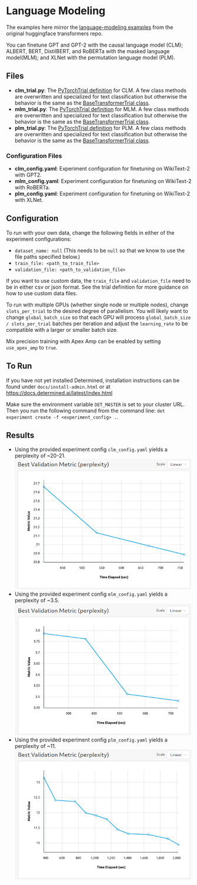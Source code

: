 # Language Modeling
The examples here mirror the [language-modeling examples](https://github.com/huggingface/transformers/tree/master/examples/pytorch/language-modeling) from the original huggingface transformers repo.

You can finetune GPT and GPT-2 with the causal language model (CLM); ALBERT, BERT, DistilBERT, and RoBERTa with the masked language model(MLM); and XLNet with the permutation language model (PLM).

## Files
* **clm_trial.py**: The [PyTorchTrial definition](https://docs.determined.ai/latest/reference/api/pytorch.html#pytorch-trial) for CLM. A few class methods are overwritten and specialized for text classification but otherwise the behavior is the same as the [BaseTransformerTrial class](../model_hub/transformers/_trial.py).
* **mlm_trial.py**: The [PyTorchTrial definition](https://docs.determined.ai/latest/reference/api/pytorch.html#pytorch-trial) for MLM. A few class methods are overwritten and specialized for text classification but otherwise the behavior is the same as the [BaseTransformerTrial class](../model_hub/transformers/_trial.py).
* **plm_trial.py**: The [PyTorchTrial definition](https://docs.determined.ai/latest/reference/api/pytorch.html#pytorch-trial) for PLM. A few class methods are overwritten and specialized for text classification but otherwise the behavior is the same as the [BaseTransformerTrial class](../model_hub/transformers/_trial.py).

### Configuration Files
* **clm_config.yaml**: Experiment configuration for finetuning on WikiText-2 with GPT2.  
* **mlm_config.yaml**: Experiment configuration for finetuning on WikiText-2 with RoBERTa.
* **plm_config.yaml**: Experiment configuration for finetuning on WikiText-2 with XLNet.

## Configuration
To run with your own data, change the following fields in either of the experiment configurations:
* `dataset_name: null` (This needs to be `null` so that we know to use the file paths specified below.)
* `train_file: <path_to_train_file>`
* `validation_file: <path_to_validation_file>`

If you want to use custom data, the `train_file` and `validation_file` need to be in either csv or 
json format. See the trial definition for more guidance on how to use custom data files.  

To run with multiple GPUs (whether single node or multiple nodes), change `slots_per_trial` to the desired
degree of parallelism.  You will likely want to change `global_batch_size` so that each GPU will
process `global_batch_size / slots_per_trial` batches per iteration and adjust the `learning_rate`
to be compatible with a larger or smaller batch size.  

Mix precision training with Apex Amp can be enabled by setting `use_apex_amp` to `true`.  

## To Run
If you have not yet installed Determined, installation instructions can be found
under `docs/install-admin.html` or at https://docs.determined.ai/latest/index.html

Make sure the environment variable `DET_MASTER` is set to your cluster URL.
Then you run the following command from the command line: `det experiment create -f <experiment_config> .`. 

## Results
* Using the provided experiment config `clm_config.yaml` yields a perplexity of ~20-21.
![CLM results](./figures/clm.png)
* Using the provided experiment config `mlm_config.yaml` yields a perplexity of ~3.5.
![MLM results](./figures/mlm.png)
* Using the provided experiment config `plm_config.yaml` yields a perplexity of ~11.
![PLM results](./figures/plm.png)
